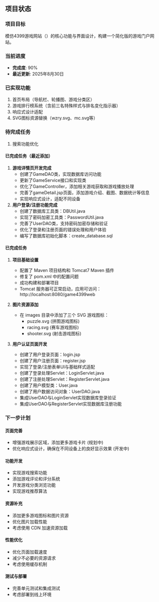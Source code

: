 ## 项目状态

### 项目目标
模仿4399游戏网站（<mcurl name="https://www.4399.com" url="https://www.4399.com"></mcurl>）的核心功能与界面设计，构建一个简化版的游戏门户网站。

### 当前进度
- **完成度**: 90%
- **最近更新**: 2025年8月30日

### 已实现功能
1. 首页布局（导航栏、轮播图、游戏分类区）
2. 游戏排行榜系统（含前三名特殊样式与排名变化指示器）
3. 响应式设计适配
4. SVG图标资源替换（wzry.svg、mc.svg等）

### 待完成任务
1. 搜索功能优化

#### 已完成任务（最近添加）
1. **游戏详情页开发完成**
   - 创建了GameDAO类，实现数据库访问功能
   - 更新了GameService接口和实现类
   - 优化了GameController，添加相关游戏获取和游戏播放处理
   - 完善了gameDetail.jsp页面，添加游戏介绍、截图、数据统计等信息
   - 实现响应式设计，适配不同设备
2. **用户登录/注册功能完成**
   - 创建了数据库工具类：DBUtil.java
   - 实现了密码加密工具类：PasswordUtil.java
   - 完善了UserDAO类，支持密码加密存储和验证
   - 优化了登录和注册页面的错误处理和用户体验
   - 编写了数据库初始化脚本：create_database.sql

#### 已完成任务
1. **项目基础设置**
   - 配置了 Maven 项目结构和 Tomcat7 Maven 插件
   - 修复了 pom.xml 中的配置问题
   - 成功构建和部署项目
   - Tomcat 服务器可正常启动，应用可访问：http://localhost:8080/game4399web

2. **图片资源添加**
   - 在 images 目录中添加了三个 SVG 游戏图标：
     - puzzle.svg (拼图游戏图标)
     - racing.svg (赛车游戏图标)
     - shooter.svg (射击游戏图标)

3. **用户认证页面开发**
   - 创建了用户登录页面：login.jsp
   - 创建了用户注册页面：register.jsp
   - 实现了登录/注册表单UI与基础样式适配
   - 创建了登录处理Servlet：LoginServlet.java
   - 创建了注册处理Servlet：RegisterServlet.java
   - 创建了用户模型类：User.java
   - 创建了用户数据访问对象：UserDAO.java
   - 集成UserDAO与LoginServlet实现数据库登录验证
   - 集成UserDAO与RegisterServlet实现数据库注册功能

### 下一步计划

#### 页面完善
- 增强游戏展示区域，添加更多游戏卡片 (规划中)
- 优化响应式设计，确保在不同设备上的良好显示效果 (开发中)

#### 功能开发
- 实现游戏搜索功能
- 添加游戏评论和评分系统
- 开发游戏分类浏览功能
- 实现游戏推荐算法

#### 资源补充
- 添加更多游戏图标和图片资源
- 优化图片加载性能
- 考虑使用 CDN 加速资源加载

#### 性能优化
- 优化页面加载速度
- 减少不必要的资源请求
- 考虑使用缓存机制

#### 测试与部署
- 完善单元测试和集成测试
- 考虑部署到线上环境